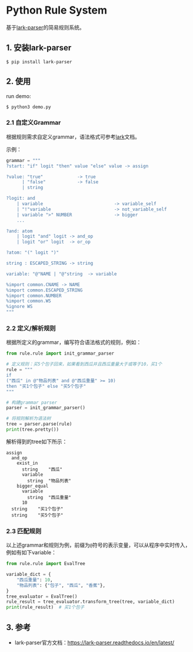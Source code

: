 # Python Rule System

基于[lark-parser](https://github.com/lark-parser/lark)的简易规则系统。

## 1. 安装lark-parser

    $ pip install lark-parser

## 2. 使用

run demo:

    $ python3 demo.py

### 2.1 自定义Grammar

根据规则需求自定义grammar，语法格式可参考[lark](https://lark-parser.readthedocs.io/en/latest)文档。

示例：

```python
grammar = """
?start: "if" logit "then" value "else" value -> assign

?value: "true"             -> true
      | "false"            -> false
      | string

?logit: and
    | variable                           -> variable_self
    | "!"variable                        -> not_variable_self
    | variable ">" NUMBER                -> bigger
    ...

?and: atom
    | logit "and" logit -> and_op
    | logit "or" logit  -> or_op

?atom: "(" logit ")"

string : ESCAPED_STRING -> string

variable: "@"NAME | "@"string  -> variable

%import common.CNAME -> NAME
%import common.ESCAPED_STRING
%import common.NUMBER
%import common.WS
%ignore WS
"""
```

### 2.2 定义/解析规则

根据所定义的grammar，编写符合语法格式的规则，例如：

```python
from rule.rule import init_grammar_parser

# 定义规则：买5个包子回来，如果看到西瓜并且西瓜重量大于或等于10，买1个
rule = """
if
("西瓜" in @"物品列表" and @"西瓜重量" >= 10)
then "买1个包子" else "买5个包子"
"""

# 构建grammar parser
parser = init_grammar_parser()

# 将规则解析为语法树
tree = parser.parse(rule)
print(tree.pretty())
```

解析得到的tree如下所示：

```
assign
  and_op
    exist_in
      string	"西瓜"
      variable
        string	"物品列表"
    bigger_equal
      variable
        string	"西瓜重量"
      10
  string	"买1个包子"
  string	"买5个包子"
```

### 2.3 匹配规则

以上述grammar和规则为例，前缀为`@`符号的表示变量，可以从程序中实时传入，例如有如下variable：

```python
from rule.rule import EvalTree

variable_dict = {
    "西瓜重量": 10,
    "物品列表": {"包子", "西瓜", "香蕉"},
}
tree_evaluator = EvalTree()
rule_result = tree_evaluator.transform_tree(tree, variable_dict)
print(rule_result)  # 买1个包子
```

## 3. 参考

- lark-parser官方文档：<https://lark-parser.readthedocs.io/en/latest/>
